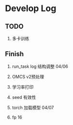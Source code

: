 # Develop Log

## TODO

1. 多卡训练

## Finish

1. run_task log 结构调整 04/06
  
2. OMCS v2预处理

3. 学习率打印

4. seed 有效性

5. torch 加载模型 04/07

6. fp 16